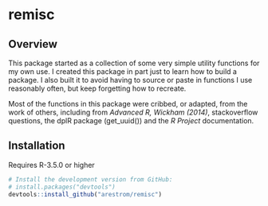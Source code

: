 
remisc
======

Overview
--------

This package started as a collection of some very simple utility functions for my own use. I created this package in part just to learn how to build a package. I also built it to avoid having to source or paste in functions I use reasonably often, but keep forgetting how to recreate.

Most of the functions in this package were cribbed, or adapted, from the work of others, including from *Advanced R, Wickham (2014)*, stackoverflow questions, the dplR package (get\_uuid()) and the *R Project* documentation.

Installation
------------

Requires R-3.5.0 or higher

``` r
# Install the development version from GitHub:
# install.packages("devtools")
devtools::install_github("arestrom/remisc")
```
